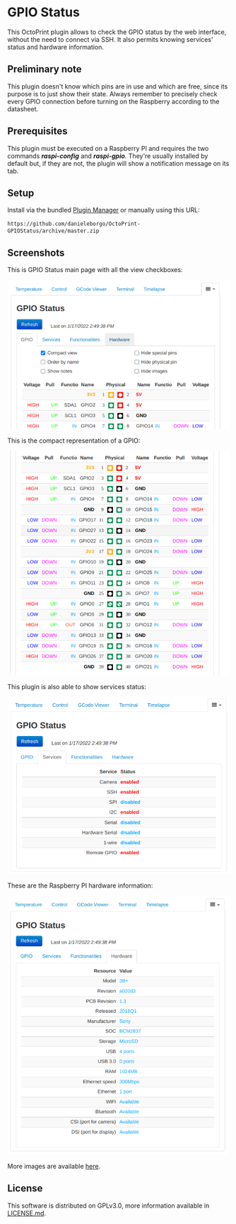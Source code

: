 # GPIO Status

This OctoPrint plugin allows to check the GPIO status
by the web interface, without the need to connect via SSH.
It also permits knowing services' status and hardware
information.

## Preliminary note

This plugin doesn't know which pins are in use and which
are free, since its purpose is to just show their state.
Always remember to precisely check every GPIO connection
before turning on the Raspberry according to the datasheet.

## Prerequisites

This plugin must be executed on a Raspberry PI and requires
the two commands __*raspi-config*__ and __*raspi-gpio*__.
They're usually installed by default but, if they are not,
the plugin will show a notification message on its tab.

## Setup

Install via the bundled [Plugin Manager](
https://docs.octoprint.org/en/master/bundledplugins/pluginmanager.html)
or manually using this URL:

    https://github.com/danieleborgo/OctoPrint-GPIOStatus/archive/master.zip


## Screenshots

This is GPIO Status main page with all the view checkboxes:

![Checks](docs/Checks.png)

This is the compact representation of a GPIO:

![GPIO](docs/GPIO.png)

This plugin is also able to show services status:

![Services](docs/Services.png)

These are the Raspberry PI hardware information:

![Hardware](docs/Hardware.png)

More images are available [here](
https://github.com/danieleborgo/OctoPrint-GPIOStatus/tree/master/docs).

## License

This software is distributed on GPLv3.0, more information
available in [LICENSE.md](
https://github.com/danieleborgo/OctoPrint-GPIOStatus/blob/master/LICENSE.md).